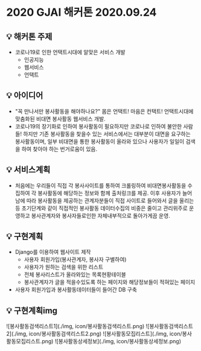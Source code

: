 # 2020 GJAI 해커톤 2020.09.24

## 💡 해커톤 주제
* 코로나19로 인한 언택트시대에 알맞은 서비스 개발
  * 인공지능
  * 웹서비스
  * 언택트

## 💡 아이디어
* "꼭 만나서만 봉사활동을 해야하나요?" 몸은 언택트! 마음은 컨택트! 언택트시대에 맞춤화된 비대면 봉사활동 웹서비스 개발.
* 코로나19의 장기화로 인하여 봉사활동이 필요하지만 코로나로 인하여 불안한 사람들! 하지만 기존 봉사활동을 찾을수 있는 서비스에서는 대부분이 대면을 요구하는 봉사활동이며, 일부 비대면을 통한 봉사활동이 올라와 있으나 사용자가 일일이 검색을 하여 찾아야 하는 번거로움이 있음.

## 💡 서비스계획
* 처음에는 우리들이 직접 각 봉사사이트를 통하여 크롤링하여 비대면봉사활동을 수집하여 각 봉사활동에 해당하는 정보와 함께 출처링크를 제공. 이후 사용자가 늘어남에 따라 봉사활동을 제공하는 관계자분들이 직접 사이트로 들어와서 글을 올리는 등 초기단계와 같이 직접적인 봉사활동 데이터수집의 비중은 줄이고 관리위주로 운영하고 봉사관계자와 봉사자들로인한 자체내부적으로 돌아가게끔 운영.

## 💡 구현계획
* Django를 이용하여 웹사이트 제작
  * 사용자 회원가입(봉사관계자, 봉사자 구별하여)
  * 사용자가 원하는 검색을 위한 리스트
  * 전체 봉사리스트가 올라와있는 목록현황테이블
  * 봉사관계자가 글을 적을수있도록 하는 페이지와 해당정보들이 적혀있는 페이지
* 사용자 회원가입과 봉사활동데이터들이 들어간 DB 구축
## 💡 구현계획img
![봉사활동검색리스트1](./img, icon/봉사활동검색리스트.png)
![봉사활동검색리스트2](./img, icon/봉사활동검색리스트2.png)
![봉사활동모집리스트](./img, icon/봉사활동모집리스트.png)
![봉사활동상세정보](./img, icon/봉사활동상세정보.png)
